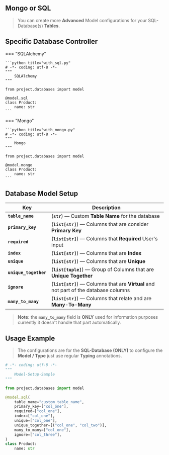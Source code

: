 ## **Mongo** or **SQL**

> You can create more **Advanced** Model configurations for your SQL-Database(s) **Tables**.

## Specific **Database** Controller

=== "SQLAlchemy"

    ```python title="with_sql.py"
    # -*- coding: utf-8 -*-
    """
        SQLAlchemy
    """

    from project.databases import model

    @model.sql
    class Product:
        name: str
    ```

=== "Mongo"

    ```python title="with_mongo.py"
    # -*- coding: utf-8 -*-
    """
        Mongo
    """

    from project.databases import model

    @model.mongo
    class Product:
        name: str
    ```

## Database **Model** Setup

| Key                   | Description                                                                           |
| --------------------- | ------------------------------------------------------------------------------------- |
| **`table_name`**      | (**`str`**) — Custom **Table Name** for the database                                  |
| **`primary_key`**     | (**`list[str]`**) — Columns that are consider **Primary Key**                         |
| **`required`**        | (**`list[str]`**) — Columns that **Required** User's input                            |
| **`index`**           | (**`list[str]`**) — Columns that are **Index**                                        |
| **`unique`**          | (**`list[str]`**) — Columns that are **Unique**                                       |
| **`unique_together`** | (**`list[tuple]`**) — Group of Columns that are **Unique Together**                   |
| **`ignore`**          | (**`list[str]`**) — Columns that are **Virtual** and not part of the database columns |
| **`many_to_many`**    | (**`list[str]`**) — Columns that relate and are **Many-To-Many**                      |

> **Note:** the **`many_to_many`** field is **ONLY** used for information purposes currently it doesn't handle that part automatically.

## Usage **Example**

> The configurations are for the **SQL-Database (ONLY)** to configure the **Model / Type** just use regular **Typing** annotations.

```python title="model-setup-sample.py"
# -*- coding: utf-8 -*-
"""
    Model-Setup-Sample
"""

from project.databases import model

@model.sql(
    table_name="custom_table_name",
    primary_key=["col_one"],
    required=["col_one"],
    index=["col_one"],
    unique=["col_one"],
    unique_together=[("col_one", "col_two")],
    many_to_many=["col_one"],
    ignore=["col_three"],
)
class Product:
    name: str
```
